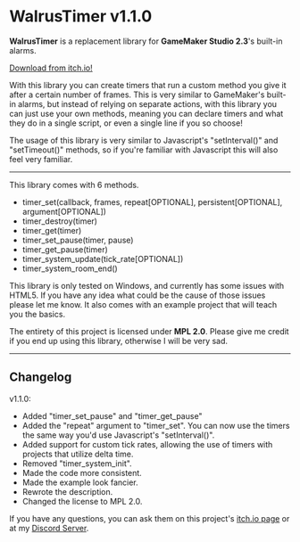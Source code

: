 # WalrusTimer v1.1.0

**WalrusTimer** is a replacement library for **GameMaker Studio 2.3**'s built-in alarms.

[Download from itch.io!](https://mors-games.itch.io/WalrusTimer)

With this library you can create timers that run a custom method you give it after a certain number of frames. This is very similar to GameMaker's built-in alarms, but instead of relying on separate actions, with this library you can just use your own methods, meaning you can declare timers and what they do in a single script, or even a single line if you so choose!

The usage of this library is very similar to Javascript's "setInterval()" and "setTimeout()" methods, so if you're familiar with Javascript this will also feel very familiar.

---

This library comes with 6 methods.
- timer_set(callback, frames, repeat[OPTIONAL], persistent[OPTIONAL], argument[OPTIONAL])
- timer_destroy(timer)
- timer_get(timer)
- timer_set_pause(timer, pause)
- timer_get_pause(timer)
- timer_system_update(tick_rate[OPTIONAL])
- timer_system_room_end()

This library is only tested on Windows, and currently has some issues with HTML5. If you have any idea what could be the cause of those issues please let me know. It also comes with an example project that will teach you the basics.

The entirety of this project is licensed under **MPL 2.0**. Please give me credit if you end up using this library, otherwise I will be very sad.

---

## Changelog
v1.1.0:
- Added "timer_set_pause" and "timer_get_pause"
- Added the "repeat" argument to "timer_set". You can now use the timers the same way you'd use Javascript's "setInterval()".
- Added support for custom tick rates, allowing the use of timers with projects that utilize delta time.
- Removed "timer_system_init".
- Made the code more consistent.
- Made the example look fancier.
- Rewrote the description.
- Changed the license to MPL 2.0.

If you have any questions, you can ask them on this project's [itch.io page](https://mors-games.itch.io/WalrusTimer) or at my [Discord Server](https://discord.gg/4jgSARF).